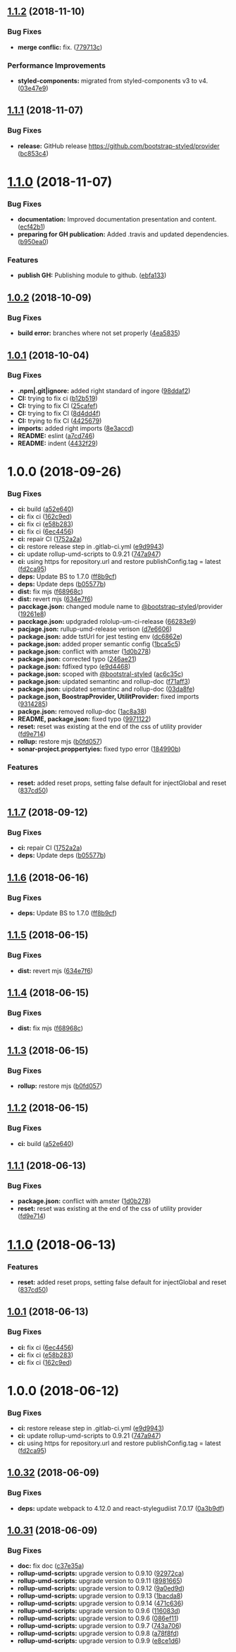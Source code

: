 ## [1.1.2](https://github.com/bootstrap-styled/provider/compare/v1.1.1...v1.1.2) (2018-11-10)


### Bug Fixes

* **merge conflic:** fix. ([779713c](https://github.com/bootstrap-styled/provider/commit/779713c))


### Performance Improvements

* **styled-components:** migrated from styled-components v3 to v4. ([03e47e9](https://github.com/bootstrap-styled/provider/commit/03e47e9))

## [1.1.1](https://github.com/bootstrap-styled/provider/compare/v1.1.0...v1.1.1) (2018-11-07)


### Bug Fixes

* **release:** GitHub release https://github.com/bootstrap-styled/provider ([bc853c4](https://github.com/bootstrap-styled/provider/commit/bc853c4))

# [1.1.0](https://module.kopaxgroup.com/bootstrap-styled/provider/compare/v1.0.2...v1.1.0) (2018-11-07)


### Bug Fixes

* **documentation:** Improved documentation presentation and content. ([ecf42b1](https://module.kopaxgroup.com/bootstrap-styled/provider/commit/ecf42b1))
* **preparing for GH publication:** Added .travis and updated dependencies. ([b950ea0](https://module.kopaxgroup.com/bootstrap-styled/provider/commit/b950ea0))


### Features

* **publish GH:** Publishing module to github. ([ebfa133](https://module.kopaxgroup.com/bootstrap-styled/provider/commit/ebfa133))

## [1.0.2](https://module.kopaxgroup.com/bootstrap-styled/provider/compare/v1.0.1...v1.0.2) (2018-10-09)


### Bug Fixes

* **build error:** branches where not set properly ([4ea5835](https://module.kopaxgroup.com/bootstrap-styled/provider/commit/4ea5835))

## [1.0.1](https://module.kopaxgroup.com/bootstrap-styled/provider/compare/v1.0.0...v1.0.1) (2018-10-04)


### Bug Fixes

* **.npm|.git|ignore:** added right standard of ingore ([98ddaf2](https://module.kopaxgroup.com/bootstrap-styled/provider/commit/98ddaf2))
* **CI:** trying to fix ci ([b12b519](https://module.kopaxgroup.com/bootstrap-styled/provider/commit/b12b519))
* **CI:** trying to fix CI ([25cafef](https://module.kopaxgroup.com/bootstrap-styled/provider/commit/25cafef))
* **CI:** trying to fix CI ([8d4dd4f](https://module.kopaxgroup.com/bootstrap-styled/provider/commit/8d4dd4f))
* **CI:** trying to fix CI ([4425679](https://module.kopaxgroup.com/bootstrap-styled/provider/commit/4425679))
* **imports:** added right imports ([8e3accd](https://module.kopaxgroup.com/bootstrap-styled/provider/commit/8e3accd))
* **README:** eslint ([a7cd746](https://module.kopaxgroup.com/bootstrap-styled/provider/commit/a7cd746))
* **README:** indent ([4432f29](https://module.kopaxgroup.com/bootstrap-styled/provider/commit/4432f29))

# 1.0.0 (2018-09-26)


### Bug Fixes

* **ci:** build ([a52e640](https://module.kopaxgroup.com/bootstrap-styled/provider/commit/a52e640))
* **ci:** fix ci ([162c9ed](https://module.kopaxgroup.com/bootstrap-styled/provider/commit/162c9ed))
* **ci:** fix ci ([e58b283](https://module.kopaxgroup.com/bootstrap-styled/provider/commit/e58b283))
* **ci:** fix ci ([6ec4456](https://module.kopaxgroup.com/bootstrap-styled/provider/commit/6ec4456))
* **ci:** repair CI ([1752a2a](https://module.kopaxgroup.com/bootstrap-styled/provider/commit/1752a2a))
* **ci:** restore release step in .gitlab-ci.yml ([e9d9943](https://module.kopaxgroup.com/bootstrap-styled/provider/commit/e9d9943))
* **ci:** update rollup-umd-scripts to 0.9.21 ([747a947](https://module.kopaxgroup.com/bootstrap-styled/provider/commit/747a947))
* **ci:** using https for repository.url and restore publishConfig.tag = latest ([fd2ca95](https://module.kopaxgroup.com/bootstrap-styled/provider/commit/fd2ca95))
* **deps:** Update BS to 1.7.0 ([ff8b9cf](https://module.kopaxgroup.com/bootstrap-styled/provider/commit/ff8b9cf))
* **deps:** Update deps ([b05577b](https://module.kopaxgroup.com/bootstrap-styled/provider/commit/b05577b))
* **dist:** fix mjs ([f68968c](https://module.kopaxgroup.com/bootstrap-styled/provider/commit/f68968c))
* **dist:** revert mjs ([634e7f6](https://module.kopaxgroup.com/bootstrap-styled/provider/commit/634e7f6))
* **pacckage.json:** changed module name to [@bootstrap-styled](https://module.kopaxgroup.com/bootstrap-styled)/provider ([19261e8](https://module.kopaxgroup.com/bootstrap-styled/provider/commit/19261e8))
* **pacckage.json:** updgraded rololup-um-ci-release ([66283e9](https://module.kopaxgroup.com/bootstrap-styled/provider/commit/66283e9))
* **pacjage.json:** rullup-umd-release verison ([d7e6606](https://module.kopaxgroup.com/bootstrap-styled/provider/commit/d7e6606))
* **package.json:** adde tstUrl for jest testing env ([dc6862e](https://module.kopaxgroup.com/bootstrap-styled/provider/commit/dc6862e))
* **package.json:** added proper semantic config ([1bca5c5](https://module.kopaxgroup.com/bootstrap-styled/provider/commit/1bca5c5))
* **package.json:** conflict with amster ([1d0b278](https://module.kopaxgroup.com/bootstrap-styled/provider/commit/1d0b278))
* **package.json:** corrected typo ([246ae21](https://module.kopaxgroup.com/bootstrap-styled/provider/commit/246ae21))
* **package.json:** fdfixed typo ([e9d4468](https://module.kopaxgroup.com/bootstrap-styled/provider/commit/e9d4468))
* **package.json:** scoped with [@bootstral-styled](https://module.kopaxgroup.com/bootstral-styled) ([ac6c35c](https://module.kopaxgroup.com/bootstrap-styled/provider/commit/ac6c35c))
* **package.json:** uipdated semantinc and rollup-doc ([f71aff3](https://module.kopaxgroup.com/bootstrap-styled/provider/commit/f71aff3))
* **package.json:** uipdated semantinc and rollup-doc ([03da8fe](https://module.kopaxgroup.com/bootstrap-styled/provider/commit/03da8fe))
* **package.json, BoostrapProvider, UtilitProvider:** fixed imports ([9314285](https://module.kopaxgroup.com/bootstrap-styled/provider/commit/9314285))
* **packge.json:** removed rollup-doc ([1ac8a38](https://module.kopaxgroup.com/bootstrap-styled/provider/commit/1ac8a38))
* **README,  package,json:** fixed typo ([9971122](https://module.kopaxgroup.com/bootstrap-styled/provider/commit/9971122))
* **reset:** reset was existing at the end of the css of utility provider ([fd9e714](https://module.kopaxgroup.com/bootstrap-styled/provider/commit/fd9e714))
* **rollup:** restore mjs ([b0fd057](https://module.kopaxgroup.com/bootstrap-styled/provider/commit/b0fd057))
* **sonar-project.proppertyies:** fixed typo error ([184990b](https://module.kopaxgroup.com/bootstrap-styled/provider/commit/184990b))


### Features

* **reset:** added reset props, setting false default for injectGlobal and reset ([837cd50](https://module.kopaxgroup.com/bootstrap-styled/provider/commit/837cd50))

## [1.1.7](https://module.kopaxgroup.com/bootstrap-styled/bootstrap-styled-provider/compare/v1.1.6...v1.1.7) (2018-09-12)


### Bug Fixes

* **ci:** repair CI ([1752a2a](https://module.kopaxgroup.com/bootstrap-styled/bootstrap-styled-provider/commit/1752a2a))
* **deps:** Update deps ([b05577b](https://module.kopaxgroup.com/bootstrap-styled/bootstrap-styled-provider/commit/b05577b))

## [1.1.6](https://module.kopaxgroup.com/bootstrap-styled/bootstrap-styled-provider/compare/v1.1.5...v1.1.6) (2018-06-16)


### Bug Fixes

* **deps:** Update BS to 1.7.0 ([ff8b9cf](https://module.kopaxgroup.com/bootstrap-styled/bootstrap-styled-provider/commit/ff8b9cf))

## [1.1.5](https://module.kopaxgroup.com/bootstrap-styled/bootstrap-styled-provider/compare/v1.1.4...v1.1.5) (2018-06-15)


### Bug Fixes

* **dist:** revert mjs ([634e7f6](https://module.kopaxgroup.com/bootstrap-styled/bootstrap-styled-provider/commit/634e7f6))

## [1.1.4](https://module.kopaxgroup.com/bootstrap-styled/bootstrap-styled-provider/compare/v1.1.3...v1.1.4) (2018-06-15)


### Bug Fixes

* **dist:** fix mjs ([f68968c](https://module.kopaxgroup.com/bootstrap-styled/bootstrap-styled-provider/commit/f68968c))

## [1.1.3](https://module.kopaxgroup.com/bootstrap-styled/bootstrap-styled-provider/compare/v1.1.2...v1.1.3) (2018-06-15)


### Bug Fixes

* **rollup:** restore mjs ([b0fd057](https://module.kopaxgroup.com/bootstrap-styled/bootstrap-styled-provider/commit/b0fd057))

## [1.1.2](https://module.kopaxgroup.com/bootstrap-styled/bootstrap-styled-provider/compare/v1.1.1...v1.1.2) (2018-06-15)


### Bug Fixes

* **ci:** build ([a52e640](https://module.kopaxgroup.com/bootstrap-styled/bootstrap-styled-provider/commit/a52e640))

## [1.1.1](https://module.kopaxgroup.com/bootstrap-styled/bootstrap-styled-provider/compare/v1.1.0...v1.1.1) (2018-06-13)


### Bug Fixes

* **package.json:** conflict with amster ([1d0b278](https://module.kopaxgroup.com/bootstrap-styled/bootstrap-styled-provider/commit/1d0b278))
* **reset:** reset was existing at the end of the css of utility provider ([fd9e714](https://module.kopaxgroup.com/bootstrap-styled/bootstrap-styled-provider/commit/fd9e714))

# [1.1.0](https://module.kopaxgroup.com/bootstrap-styled/bootstrap-styled-provider/compare/v1.0.1...v1.1.0) (2018-06-13)


### Features

* **reset:** added reset props, setting false default for injectGlobal and reset ([837cd50](https://module.kopaxgroup.com/bootstrap-styled/bootstrap-styled-provider/commit/837cd50))

## [1.0.1](https://module.kopaxgroup.com/bootstrap-styled/bootstrap-styled-provider/compare/v1.0.0...v1.0.1) (2018-06-13)


### Bug Fixes

* **ci:** fix ci ([6ec4456](https://module.kopaxgroup.com/bootstrap-styled/bootstrap-styled-provider/commit/6ec4456))
* **ci:** fix ci ([e58b283](https://module.kopaxgroup.com/bootstrap-styled/bootstrap-styled-provider/commit/e58b283))
* **ci:** fix ci ([162c9ed](https://module.kopaxgroup.com/bootstrap-styled/bootstrap-styled-provider/commit/162c9ed))

<a name="1.0.0"></a>
# 1.0.0 (2018-06-12)


### Bug Fixes

* **ci:** restore release step in .gitlab-ci.yml ([e9d9943](https://module.kopaxgroup.com/bootstrap-styled/bootstrap-styled-provider/commit/e9d9943))
* **ci:** update rollup-umd-scripts to 0.9.21 ([747a947](https://module.kopaxgroup.com/bootstrap-styled/bootstrap-styled-provider/commit/747a947))
* **ci:** using https for repository.url and restore publishConfig.tag = latest ([fd2ca95](https://module.kopaxgroup.com/bootstrap-styled/bootstrap-styled-provider/commit/fd2ca95))

<a name="1.0.32"></a>
## [1.0.32](https://module.kopaxgroup.com:20024/dev-tools/rollup-umd/compare/v1.0.31...v1.0.32) (2018-06-09)


### Bug Fixes

* **deps:** update webpack to 4.12.0 and react-stylegudiist 7.0.17 ([0a3b9df](https://module.kopaxgroup.com:20024/dev-tools/rollup-umd/commit/0a3b9df))

<a name="1.0.31"></a>
## [1.0.31](https://module.kopaxgroup.com:20024/dev-tools/rollup-umd/compare/v1.0.30...v1.0.31) (2018-06-09)


### Bug Fixes

* **doc:** fix doc ([c37e35a](https://module.kopaxgroup.com:20024/dev-tools/rollup-umd/commit/c37e35a))
* **rollup-umd-scripts:** upgrade version to 0.9.10 ([92972ca](https://module.kopaxgroup.com:20024/dev-tools/rollup-umd/commit/92972ca))
* **rollup-umd-scripts:** upgrade version to 0.9.11 ([8981665](https://module.kopaxgroup.com:20024/dev-tools/rollup-umd/commit/8981665))
* **rollup-umd-scripts:** upgrade version to 0.9.12 ([9a0ed9d](https://module.kopaxgroup.com:20024/dev-tools/rollup-umd/commit/9a0ed9d))
* **rollup-umd-scripts:** upgrade version to 0.9.13 ([1bacda8](https://module.kopaxgroup.com:20024/dev-tools/rollup-umd/commit/1bacda8))
* **rollup-umd-scripts:** upgrade version to 0.9.14 ([471c636](https://module.kopaxgroup.com:20024/dev-tools/rollup-umd/commit/471c636))
* **rollup-umd-scripts:** upgrade version to 0.9.6 ([116083d](https://module.kopaxgroup.com:20024/dev-tools/rollup-umd/commit/116083d))
* **rollup-umd-scripts:** upgrade version to 0.9.6 ([086ef11](https://module.kopaxgroup.com:20024/dev-tools/rollup-umd/commit/086ef11))
* **rollup-umd-scripts:** upgrade version to 0.9.7 ([743a706](https://module.kopaxgroup.com:20024/dev-tools/rollup-umd/commit/743a706))
* **rollup-umd-scripts:** upgrade version to 0.9.8 ([a78f8fd](https://module.kopaxgroup.com:20024/dev-tools/rollup-umd/commit/a78f8fd))
* **rollup-umd-scripts:** upgrade version to 0.9.9 ([e8ce1d6](https://module.kopaxgroup.com:20024/dev-tools/rollup-umd/commit/e8ce1d6))
